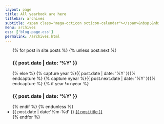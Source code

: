 ```yaml
---
layout: page
title: All yearbook are here
titlebar: archives
subtitle: <span class="mega-octicon octicon-calendar"></span>&nbsp;&nbsp;年鉴系列
menu: archives
css: ['blog-page.css']
permalink: /archives.html
---
```


<ul class="archives-list">
  {% for post in site.posts %}
    {% unless post.next %}
      <h3>{{ post.date | date: '%Y' }}</h3>
    {% else %}
      {% capture year %}{{ post.date | date: '%Y' }}{% endcapture %}
      {% capture nyear %}{{ post.next.date | date: '%Y' }}{% endcapture %}
      {% if year != nyear %}
        <h3>{{ post.date | date: '%Y' }}</h3>
      {% endif %}
    {% endunless %}
    <li><span>{{ post.date | date:'%m-%d' }}</span> <a href="{{ site.url }}{{ post.url }}">{{ post.title }}</a></li>
  {% endfor %}
</ul>
